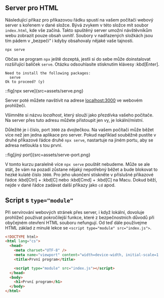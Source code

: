 ## Server pro HTML

Následující příkaz pro příkazovou řádku spustí na vašem počítači webový server s kořenem v dané složce. Bývá zvykem v této složce mít soubor `index.html`, kde vše začíná. Takto spuštěný server umožní návštěvníkům webu zobrazit pouze obsah uvnitř. Soubory v nadřazených složkách jsou tím pádem v „bezpečí“ i kdyby obsahovaly nějaké vaše tajnosti.

```sh
npx serve
```

Občas se program `npx` ještě dozeptá, jestli si do sebe může doinstalovat rozšiřující balíček `serve`. Otázku odsouhlasíte stisknutím klávesy :kbd[Enter].

```text
Need to install the following packages:
  serve
Ok to proceed? (y)
```

::fig[npx serve]{src=assets/serve.png}

Server poté můžete navštívit na adrese [localhost:3000](http://localhost:3000) ve webovém prohlížeči.

Všimněte si názvu _localhost_, který slouží jako přezdívka vašeho počítače. Na server přes tuto adresu můžete přistoupit jen vy, je lokální/místní.

Důležité je i číslo, port `3000` za dvojtečkou. Na vašem počítači může běžet více než jen jedna aplikace pro server. Pokud například souběžně pustíte v druhé příkazové řádce druhé `npx serve`, nastartuje na jiném portu, aby se adresa netloukla s tou první.

::fig[jiný port]{src=assets/serve-port.png}

V tomto kurzu paralelně více `npx serve` pouštět nebudeme. Může se ale stát, že vám na pozadí zůstane nějaký nepotřebný běžet a bude blokovat to hezké kulaté číslo `3000`. Pro jeho ukončení stiskněte v příslušné příkazové řádce :kbd[Ctrl] + :kbd[C] nebo :kbd[Cmd] + :kbd[C] na Macu. Dokud běží, nejde v dané řádce zadávat další příkazy jako `cd` apod.

## Script s `type="module"`

Při servírování webových stránek přes server, i když lokální, dovoluje prohlížeč používat pokročilejší funkce, které z bezpečnostních důvodů při obyčejném otevření HTML souboru nefungují. Od teď dále používejme HTML základ z minulé lekce se `<script type="module" src="index.js">`.

```html
<!DOCTYPE html>
<html lang="cs">
  <head>
    <meta charset="UTF-8" />
    <meta name="viewport" content="width=device-width, initial-scale=1.0" />
    <title>První program</title>

    <script type="module" src="index.js"></script>
  </head>
  <body>
    <h1>První program</h1>
  </body>
</html>
```
